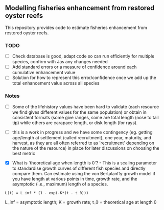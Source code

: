 ## Modelling fisheries enhancement from restored oyster reefs

This repository provides code to estimate fisheries enhancement from restored oyster reefs.

### TODO

-   [ ] Check database is good, adapt code so can run efficiently for multiple species, confirm with Jas any changes needed
-   [ ] Add standard errors or a measure of confidence around each cumulative enhancement value
-   [ ] Solution for how to represent this error/confidence once we add up the total enhancement value across all species

### Notes

-   [ ] Some of the lifehistory values have been hard to validate (each resource we find gives different values for the same population) or obtain in consistent formats (some give ranges, some are total length (nose to tail tip) while others are carapace length, or disk length (for rays).

-   [ ] this is a work in progress and we have some contingency (eg. getting age/length at settlement (called recruitment), one year, maturity, and harvest, as they are all often referred to as 'recruitment' depending on the nature of the resource) in place for later discussions on choosing the best metric

-   [x] What is 'theoretical age when length is 0'? - This is a scaling parameter to standardise growth curves of different fish species and directly compare them. Can estimate using the von Bertalanffy growth model if you have length at various points in time, growth rate, and the asymptotic (i.e., maximum) length of a species.

`L(t) = L_inf * (1 - exp(-K*(t - t_0)))`

L_inf = asymptotic length; K = growth rate; t_0 = theoretical age at length 0
